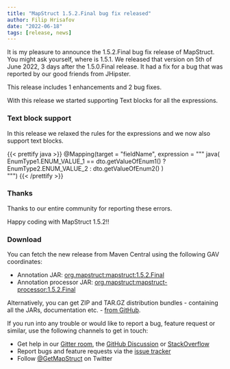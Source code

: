 ```yaml
---
title: "MapStruct 1.5.2.Final bug fix released"
author: Filip Hrisafov
date: "2022-06-18"
tags: [release, news]
---
```


It is my pleasure to announce the 1.5.2.Final bug fix release of MapStruct.
You might ask yourself, where is 1.5.1.
We released that version on 5th of June 2022, 3 days after the 1.5.0.Final release.
It had a fix for a bug that was reported by our good friends from JHipster.

This release includes 1 enhancements and 2 bug fixes.

With this release we started supporting Text blocks for all the expressions.

<!--more-->

### Text block support

In this release we relaxed the rules for the expressions and we now also support text blocks.

{{< prettify java >}}
@Mapping(target = "fieldName", expression =
        """
            java(
                EnumType1.ENUM_VALUE_1 == dto.getValueOfEnum1()
                    ? EnumType2.ENUM_VALUE_2
                    : dto.getValueOfEnum2()
            )    
        """)
{{< /prettify >}}

### Thanks

Thanks to our entire community for reporting these errors. 

Happy coding with MapStruct 1.5.2!!

### Download

You can fetch the new release from Maven Central using the following GAV coordinates:

* Annotation JAR: [org.mapstruct:mapstruct:1.5.2.Final](http://search.maven.org/#artifactdetails|org.mapstruct|mapstruct|1.5.2.Final|jar)
* Annotation processor JAR: [org.mapstruct:mapstruct-processor:1.5.2.Final](http://search.maven.org/#artifactdetails|org.mapstruct|mapstruct-processor|1.5.2.Final|jar)

Alternatively, you can get ZIP and TAR.GZ distribution bundles - containing all the JARs, documentation etc. - [from GitHub](https://github.com/mapstruct/mapstruct/releases/tag/1.5.2.Final).

If you run into any trouble or would like to report a bug, feature request or similar, use the following channels to get in touch:

* Get help in our [Gitter room](https://gitter.im/mapstruct/mapstruct-users), the [GitHub Discussion](https://github.com/mapstruct/mapstruct/discussions) or [StackOverflow](https://stackoverflow.com/questions/tagged/mapstruct)
* Report bugs and feature requests via the [issue tracker](https://github.com/mapstruct/mapstruct/issues)
* Follow [@GetMapStruct](https://twitter.com/GetMapStruct) on Twitter

